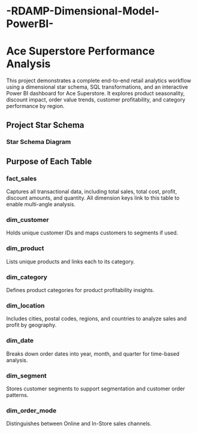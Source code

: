 # -RDAMP-Dimensional-Model-PowerBI-
#  Ace Superstore Performance Analysis
This project demonstrates a complete end-to-end retail analytics workflow using a dimensional star schema, SQL transformations, and an interactive Power BI dashboard for Ace Superstore.
It explores product seasonality, discount impact, order value trends, customer profitability, and category performance by region.

##  Project Star Schema
### Star Schema Diagram

##    Purpose of Each Table
###   fact_sales
Captures all transactional data, including total sales, total cost, profit, discount amounts, and quantity. All dimension keys link to this table to enable multi-angle analysis.

###   dim_customer
Holds unique customer IDs and maps customers to segments if used.

###   dim_product
Lists unique products and links each to its category.

###   dim_category
Defines product categories for product profitability insights.

###   dim_location
Includes cities, postal codes, regions, and countries to analyze sales and profit by geography.

###   dim_date
Breaks down order dates into year, month, and quarter for time-based analysis.

###   dim_segment
Stores customer segments to support segmentation and customer order patterns.

###   dim_order_mode
Distinguishes between Online and In-Store sales channels.
